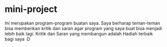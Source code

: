 # mini-project
Ini merupakan program-program buatan saya.
Saya berharap teman-teman bisa memberikan kritik dan saran agar program yang saya buat bisa menjadi lebih baik lagi.
Kritik dan Saran yang membangun adalah Hadiah terbaik bagi saya :D
